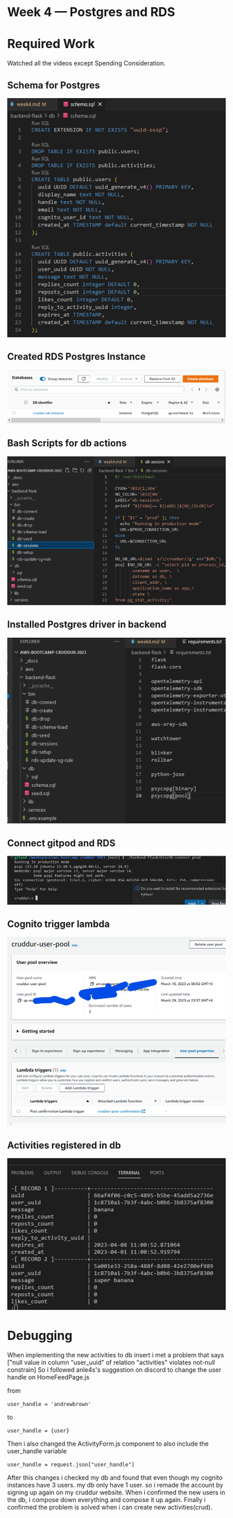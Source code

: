 # Week 4 — Postgres and RDS
# Required Work
Watched all the videos except Spending Consideration.

## Schema for Postgres
![Schema](assets/db-schema-week4.png)<br />

## Created RDS Postgres Instance
![RDS Instance](assets/rds-instance-week4.png)<br />

## Bash Scripts for db actions
![Bash Scripts for db actions](assets/bash-scripts-for-db-actions-week4.png)<br />

## Installed Postgres driver in backend
![Postgres driver](assets/install-postgres-driver-week4.png)<br />

## Connect gitpod and RDS
![Connect gitpod and RDS](assets/connect-gitpod-rds-week4.png)<br />

## Cognito trigger lambda
![Cognito trigger lambda](assets/cognito-trigger-lambda-week4.png)<br />

## Activities registered in db
![Activities](assets/activities-in-db-week4.png)<br />

# Debugging
When implementing the new activities to db insert i met a problem that says
["null value in column "user_uuid" of relation "activities" violates not-null constrain]
So i followed anle4s's suggestion on discord to change the user handle on HomeFeedPage.js

from
```
user_handle = 'andrewbrown'
```
to

```
user_handle = {user}
```

Then i also changed the ActivityForm.js component to also include the user_handle variable

```
user_handle = request.json["user_handle"]
```

After this changes i checked my db and found that even though my cognito instances have 3 users. my db only have 1 user. so i remade the account by signing up again on my cruddur website. When i confirmed the new users in the db, i compose down everything and compose it up again. Finally i confirmed the problem is solved when i can create new activities(crud).